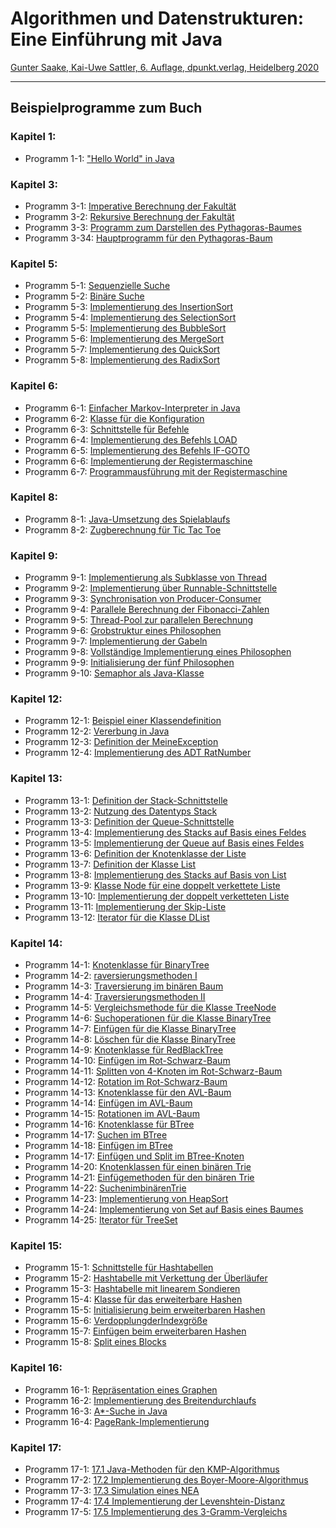 # Algorithmen und Datenstrukturen: Eine Einführung mit Java

[Gunter Saake, Kai-Uwe Sattler, 6. Auflage, dpunkt.verlag, Heidelberg 2020](https://www.dpunkt.de/buecher/13632/9783864907692-algorithmen-und-datenstrukturen.html)

---

## Beispielprogramme zum Buch

### Kapitel 1: 

* Programm 1-1: ["Hello World" in Java](ch_01/Hello.java) 

### Kapitel 3:

* Programm 3-1: [Imperative Berechnung der Fakultät](ch_03/FacImperative.java)
* Programm 3-2: [Rekursive Berechnung der Fakultät](ch_03/FacRecursive.java)
* Programm 3-3: [Programm zum Darstellen des Pythagoras-Baumes](ch_03/PythagorasTree.java)
* Programm 3-34: [Hauptprogramm für den Pythagoras-Baum](ch_03/PythagorasTreeFrame.java)

### Kapitel 5:

* Programm 5-1: [Sequenzielle Suche](ch_05/SeqSearch.java)
* Programm 5-2: [Binäre Suche](ch_05/BinSearch.java)
* Programm 5-3: [Implementierung des InsertionSort](ch_05/Sort.java#L31)
* Programm 5-4: [Implementierung des SelectionSort](ch_05/Sort.java#L49)
* Programm 5-5: [Implementierung des BubbleSort](ch_05/Sort.java#L87)
* Programm 5-6: [Implementierung des MergeSort](ch_05/Sort.java#L138)
* Programm 5-7: [Implementierung des QuickSort](ch_05/Sort.java#189)
* Programm 5-8: [Implementierung des RadixSort](ch_05/Sort.java#)

### Kapitel 6:

* Programm 6-1: [Einfacher Markov-Interpreter in Java](ch_06/)
* Programm 6-2: [Klasse für die Konfiguration](ch_06/) 
* Programm 6-3: [Schnittstelle für Befehle](ch_06/)
* Programm 6-4: [Implementierung des Befehls LOAD](ch_06/) 
* Programm 6-5: [Implementierung des Befehls IF-GOTO](ch_06/) 
* Programm 6-6: [Implementierung der Registermaschine](ch_06/)
* Programm 6-7: [Programmausführung mit der Registermaschine](ch_06/) 

### Kapitel 8:

* Programm 8-1: [Java-Umsetzung des Spielablaufs](ch_08/TicTacToe.java#)
* Programm 8-2: [Zugberechnung für Tic Tac Toe](ch_08/TicTacToe.java#)

### Kapitel 9:

* Programm 9-1: [Implementierung als Subklasse von Thread](ch_09/Heartbeat1.java)
* Programm 9-2: [Implementierung über Runnable-Schnittstelle](ch_09/Heartbeat2.java)
* Programm 9-3: [Synchronisation von Producer-Consumer](ch_09/Producer.java)
* Programm 9-4: [Parallele Berechnung der Fibonacci-Zahlen](ch_09/Fibonacci.java)
* Programm 9-5: [Thread-Pool zur parallelen Berechnung](ch_09/FibonacciPool.java)
* Programm 9-6: [Grobstruktur eines Philosophen](ch_09/Philosopher.java#)
* Programm 9-7: [Implementierung der Gabeln](ch_09/Forks.java)
* Programm 9-8: [Vollständige Implementierung eines Philosophen](ch_09/Philosopher.java#)
* Programm 9-9: [Initialisierung der fünf Philosophen](ch_09/hilosopher.java#)
* Programm 9-10: [Semaphor als Java-Klasse](ch_09/Semaphore.java)

### Kapitel 12:

* Programm 12-1: [Beispiel einer Klassendefinition](ch12/)
* Programm 12-2: [Vererbung in Java](ch12/)
* Programm 12-3: [Definition der MeineException](ch12/)
* Programm 12-4: [Implementierung des ADT RatNumber](ch12/)

### Kapitel 13:

* Programm 13-1: [Definition der Stack-Schnittstelle](ch13/)
* Programm 13-2: [Nutzung des Datentyps Stack](ch13/)
* Programm 13-3: [Definition der Queue-Schnittstelle](ch13/)
* Programm 13-4: [Implementierung des Stacks auf Basis eines Feldes](ch13/)
* Programm 13-5: [Implementierung der Queue auf Basis eines Feldes](ch13/)
* Programm 13-6: [Definition der Knotenklasse der Liste](ch13/)
* Programm 13-7: [Definition der Klasse List](ch13/)
* Programm 13-8: [Implementierung des Stacks auf Basis von List](ch13/)
* Programm 13-9: [Klasse Node für eine doppelt verkettete Liste](ch13/)
* Programm 13-10: [Implementierung der doppelt verketteten Liste](ch13/)
* Programm 13-11: [Implementierung der Skip-Liste](ch13/)
* Programm 13-12: [Iterator für die Klasse DList](ch13/)

### Kapitel 14:

* Programm 14-1: [Knotenklasse für BinaryTree](ch14/)
* Programm 14-2: [raversierungsmethoden I](ch14/)
* Programm 14-3: [Traversierung im binären Baum](ch14/)
* Programm 14-4: [Traversierungsmethoden II](ch14/)
* Programm 14-5: [Vergleichsmethode für die Klasse TreeNode](ch14/)
* Programm 14-6: [Suchoperationen für die Klasse BinaryTree](ch14/)
* Programm 14-7: [Einfügen für die Klasse BinaryTree](ch14/)
* Programm 14-8: [Löschen für die Klasse BinaryTree](ch14/)
* Programm 14-9: [Knotenklasse für RedBlackTree](ch14/)
* Programm 14-10: [Einfügen im Rot-Schwarz-Baum](ch14/)
* Programm 14-11: [Splitten von 4-Knoten im Rot-Schwarz-Baum](ch14/)
* Programm 14-12: [Rotation im Rot-Schwarz-Baum](ch14/)
* Programm 14-13: [Knotenklasse für den AVL-Baum](ch14/)
* Programm 14-14: [Einfügen im AVL-Baum](ch14/)
* Programm 14-15: [Rotationen im AVL-Baum](ch14/)
* Programm 14-16: [Knotenklasse für BTree](ch14/)
* Programm 14-17: [Suchen im BTree](ch14/)
* Programm 14-18: [Einfügen im BTree](ch14/)
* Programm 14-17: [Einfügen und Split im BTree-Knoten](ch14/)
* Programm 14-20: [Knotenklassen für einen binären Trie](ch14/)
* Programm 14-21: [Einfügemethoden für den binären Trie](ch14/)
* Programm 14-22: [SuchenimbinärenTrie](ch14/)
* Programm 14-23: [Implementierung von HeapSort](ch14/)
* Programm 14-24: [Implementierung von Set auf Basis eines Baumes](ch14/)
* Programm 14-25: [Iterator für TreeSet](ch14/)

### Kapitel 15:

* Programm 15-1: [Schnittstelle für Hashtabellen](ch15/)
* Programm 15-2: [Hashtabelle mit Verkettung der Überläufer](ch15/)
* Programm 15-3: [Hashtabelle mit linearem Sondieren](ch15/)
* Programm 15-4: [Klasse für das erweiterbare Hashen ](ch15/)
* Programm 15-5: [Initialisierung beim erweiterbaren Hashen](ch15/)
* Programm 15-6: [VerdopplungderIndexgröße](ch15/)
* Programm 15-7: [Einfügen beim erweiterbaren Hashen](ch15/)
* Programm 15-8: [Split eines Blocks](ch15/)

### Kapitel 16:

* Programm 16-1: [Repräsentation eines Graphen](ch16/)
* Programm 16-2: [Implementierung des Breitendurchlaufs](ch16/)
* Programm 16-3: [A*-Suche in Java](ch16/)
* Programm 16-4: [PageRank-Implementierung](ch16/)

### Kapitel 17:

* Programm 17-1: [17.1 Java-Methoden für den KMP-Algorithmus](ch17/)
* Programm 17-2: [17.2 Implementierung des Boyer-Moore-Algorithmus](ch17/)
* Programm 17-3: [17.3 Simulation eines NEA](ch17/)
* Programm 17-4: [17.4 Implementierung der Levenshtein-Distanz](ch17/)
* Programm 17-5: [17.5 Implementierung des 3-Gramm-Vergleichs](ch17/)